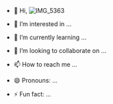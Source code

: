 - 👋 Hi, ![IMG_5363](https://github.com/levinoliver7/levinoliver7/assets/160883827/77a615f3-d967-43a8-ab4c-14a9aceba0fa)

- 👀 I’m interested in ...
- 🌱 I’m currently learning ...
- 💞️ I’m looking to collaborate on ...
- 📫 How to reach me ...
- 😄 Pronouns: ...
- ⚡ Fun fact: ...

<!---
twitter / twitter is a ✨ special ✨ repository because its `README.md` (this file) appears on your GitHub profile.
You can click the Preview link to take a look at your changes.
--->
